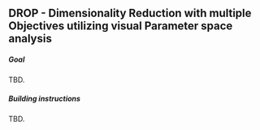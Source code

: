 ## DROP - Dimensionality Reduction with multiple Objectives utilizing visual Parameter space analysis

##### Goal

TBD.

##### Building instructions

TBD.